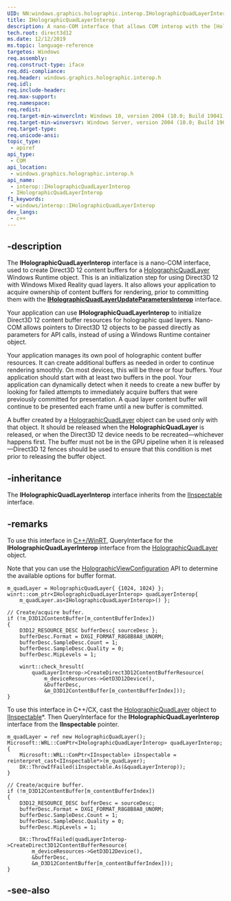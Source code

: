 ```yaml
---
UID: NN:windows.graphics.holographic.interop.IHolographicQuadLayerInterop
title: IHolographicQuadLayerInterop
description: A nano-COM interface that allows COM interop with the [HolographicQuadLayer](/uwp/api/windows.graphics.holographic.holographicquadlayer) Windows Runtime class for apps that use Direct3D 12 for holographic rendering.
tech.root: direct3d12
ms.date: 12/12/2019
ms.topic: language-reference
targetos: Windows
req.assembly: 
req.construct-type: iface
req.ddi-compliance: 
req.header: windows.graphics.holographic.interop.h
req.idl: 
req.include-header: 
req.max-support: 
req.namespace: 
req.redist: 
req.target-min-winverclnt: Windows 10, version 2004 (10.0; Build 19041)
req.target-min-winversvr: Windows Server, version 2004 (10.0; Build 19041)
req.target-type: 
req.unicode-ansi: 
topic_type:
 - apiref
api_type:
 - COM
api_location:
 - windows.graphics.holographic.interop.h
api_name:
 - interop::IHolographicQuadLayerInterop
 - IHolographicQuadLayerInterop
f1_keywords:
 - windows/interop::IHolographicQuadLayerInterop
dev_langs:
 - c++
---
```


## -description
The **IHolographicQuadLayerInterop** interface is a nano-COM interface, used to create Direct3D 12 content buffers for a [HolographicQuadLayer](/uwp/api/windows.graphics.holographic.holographicquadlayer) Windows Runtime object. This is an initialization step for using Direct3D 12 with Windows Mixed Reality quad layers. It also allows your application to acquire ownership of content buffers for rendering, prior to committing them with the [**IHolographicQuadLayerUpdateParametersInterop**](/windows/win32/api/windows.graphics.holographic.interop/nn-windows-graphics-holographic-interop-iholographicquadlayerupdateparametersinterop) interface.

Your application can use **IHolographicQuadLayerInterop** to initialize Direct3D 12 content buffer resources for holographic quad layers. Nano-COM allows pointers to Direct3D 12 objects to be passed directly as parameters for API calls, instead of using a Windows Runtime container object.

Your application manages its own pool of holographic content buffer resources. It can create additional buffers as needed in order to continue rendering smoothly. On most devices, this will be three or four buffers. Your application should start with at least two buffers in the pool. Your application can dynamically detect when it needs to create a new buffer by looking for failed attempts to immediately acquire buffers that were previously committed for presentation. A quad layer content buffer will continue to be presented each frame until a new buffer is committed.

A buffer created by a [HolographicQuadLayer](/uwp/api/windows.graphics.holographic.holographicquadlayer) object can be used only with that object. It should be released when the **HolographicQuadLayer** is released, or when the Direct3D 12 device needs to be recreated&mdash;whichever happens first. The buffer must not be in the GPU pipeline when it is released&mdash;Direct3D 12 fences should be used to ensure that this condition is met prior to releasing the buffer object.

## -inheritance
The **IHolographicQuadLayerInterop** interface inherits from the [IInspectable](/windows/win32/api/inspectable/nn-inspectable-iinspectable) interface.

## -remarks
To use this interface in [C++/WinRT](/windows/uwp/cpp-and-winrt-apis/), QueryInterface for the **IHolographicQuadLayerInterop** interface from the [HolographicQuadLayer](/uwp/api/windows.graphics.holographic.holographicquadlayer) object.

Note that you can use the [HolographicViewConfiguration](/uwp/api/windows.graphics.holographic.holographicviewconfiguration) API to determine the available options for buffer format.

```cppwinrt
m_quadLayer = HolographicQuadLayer{ {1024, 1024} };
winrt::com_ptr<IHolographicQuadLayerInterop> quadLayerInterop{
    m_quadLayer.as<IHolographicQuadLayerInterop>() };

// Create/acquire buffer.
if (!m_D3D12ContentBuffer[m_contentBufferIndex])
{
    D3D12_RESOURCE_DESC bufferDesc{ sourceDesc };
    bufferDesc.Format = DXGI_FORMAT_R8G8B8A8_UNORM;
    bufferDesc.SampleDesc.Count = 1;
    bufferDesc.SampleDesc.Quality = 0;
    bufferDesc.MipLevels = 1;

    winrt::check_hresult(
        quadLayerInterop->CreateDirect3D12ContentBufferResource(
            m_deviceResources->GetD3D12Device(),
            &bufferDesc,
            &m_D3D12ContentBuffer[m_contentBufferIndex]));
}
```

To use this interface in C++/CX, cast the [HolographicQuadLayer](/uwp/api/windows.graphics.holographic.holographicquadlayer) object to [IInspectable](/windows/win32/api/inspectable/nn-inspectable-iinspectable)\*. Then QueryInterface for the **IHolographicQuadLayerInterop** interface from the **IInspectable** pointer.

```cppcx
m_quadLayer = ref new HolographicQuadLayer();
Microsoft::WRL::ComPtr<IHolographicQuadLayerInterop> quadLayerInterop;
{
    Microsoft::WRL::ComPtr<IInspectable> iInspectable = reinterpret_cast<IInspectable*>(m_quadLayer);
    DX::ThrowIfFailed(iInspectable.As(&quadLayerInterop));
}

// Create/acquire buffer.
if (!m_D3D12ContentBuffer[m_contentBufferIndex])
{
    D3D12_RESOURCE_DESC bufferDesc = sourceDesc;
    bufferDesc.Format = DXGI_FORMAT_R8G8B8A8_UNORM;
    bufferDesc.SampleDesc.Count = 1;
    bufferDesc.SampleDesc.Quality = 0;
    bufferDesc.MipLevels = 1;

    DX::ThrowIfFailed(quadLayerInterop->CreateDirect3D12ContentBufferResource(
        m_deviceResources->GetD3D12Device(),
        &bufferDesc,
        &m_D3D12ContentBuffer[m_contentBufferIndex]));
}
```

## -see-also
